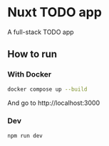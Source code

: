 # Nuxt TODO app

A full-stack TODO app

## How to run 

### With Docker

```bash
docker compose up --build
```

And go to http://localhost:3000

### Dev

```bash
npm run dev
```
